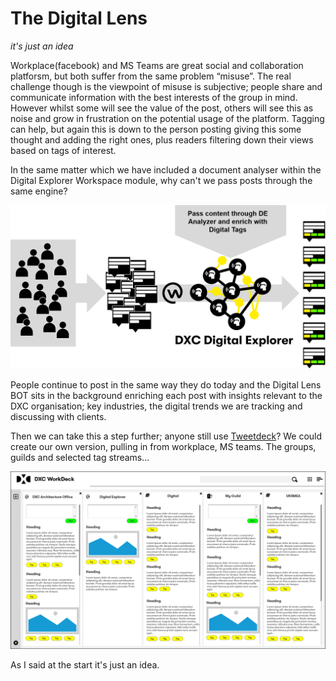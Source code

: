 # The Digital Lens

_it's just an idea_

Workplace(facebook) and MS Teams are great social and collaboration platforsm, but both suffer from the same problem “misuse”.   The real challenge though is the viewpoint of misuse is subjective; people share and communicate information with the best interests of the group in mind.  However whilst some will see the value of the post, others will see this as noise and grow in frustration on the potential usage of the platform.   Tagging can help, but again this is down to the person posting giving this some thought and adding the right ones, plus readers filtering down their views based on tags of interest.

In the same matter which we have included a document analyser within the Digital Explorer Workspace module, why can't we pass posts through the same engine?   

![images](images/TheDigitalLens.png)

People continue to post in the same way they do today and the Digital Lens BOT sits in the background enriching each post with insights relevant to the DXC organisation;  key industries, the digital trends we are tracking and discussing with clients.


Then we can take this a step further; anyone still use [Tweetdeck](https://tweetdeck.twitter.com/)?   We could create our own version, pulling in from workplace, MS teams.  The groups, guilds and selected tag streams...

![images](images/DigitalDeck.png)

As I said at the start it's just an idea.